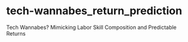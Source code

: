 # tech-wannabes_return_prediction
Tech Wannabes? Mimicking Labor Skill Composition and Predictable Returns  
